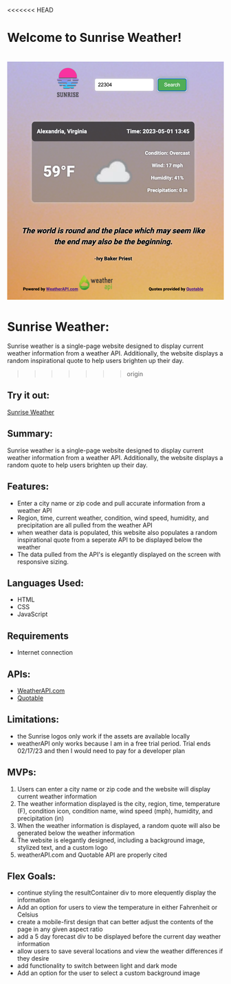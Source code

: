 <<<<<<< HEAD
# Welcome to Sunrise Weather!
![Sunrise Weather Screenshot](./assets/sunrise-weather-screenshot.png)
=======
# Sunrise Weather:
Sunrise weather is a single-page website designed to display current weather information from a weather API. Additionally, the website displays a random inspirational quote to help users brighten up their day.
>>>>>>> origin

## Try it out:
[Sunrise Weather](https://sunrise-weather.surge.sh/)

## Summary:
Sunrise weather is a single-page website designed to display current weather information from a weather API. Additionally, the website displays a random quote to help users brighten up their day.

## Features:
- Enter a city name or zip code and pull accurate information from a weather API
- Region, time, current weather, condition, wind speed, humidity, and precipitation are all pulled from the weather API
- when weather data is populated, this website also populates a random inspirational quote from a seperate API to be displayed below the weather
- The data pulled from the API's is elegantly displayed on the screen with responsive sizing.

## Languages Used:
- HTML
- CSS
- JavaScript

## Requirements
- Internet connection

## APIs:
- [WeatherAPI.com](https://www.weatherapi.com/)
- [Quotable](https://github.com/lukePeavey/quotable#get-random-quote)

## Limitations:
- the Sunrise logos only work if the assets are available locally
- weatherAPI only works because I am in a free trial period. Trial ends 02/17/23 and then I would need to pay for a developer plan

## MVPs:
1. Users can enter a city name or zip code and the website will display current weather information
2. The weather information displayed is the city, region, time, temperature (F), condition icon, condition name, wind speed (mph), humidity, and precipitation (in)
3. When the weather information is displayed, a random quote will also be generated below the weather information 
4. The website is elegantly designed, including a background image, stylized text, and a custom logo
5. weatherAPI.com and Quotable API are properly cited

## Flex Goals:
- continue styling the resultContainer div to more elequently display the information
- Add an option for users to view the temperature in either Fahrenheit or Celsius
- create a mobile-first design that can better adjust the contents of the page in any given aspect ratio
- add a 5 day forecast div to be displayed before the current day weather information
- allow users to save several locations and view the weather differences if they desire
- add functionality to switch between light and dark mode
- Add an option for the user to select a custom background image
